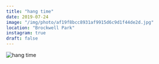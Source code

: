```yaml
---
title: "hang time"
date: 2019-07-24
image: "/img/photo/af19f8bcc8931af9915d6c9d1f44de2d.jpg"
location: "Brockwell Park"
instagram: true
draft: false
---
```


![hang time](/img/photo/af19f8bcc8931af9915d6c9d1f44de2d.jpg)
